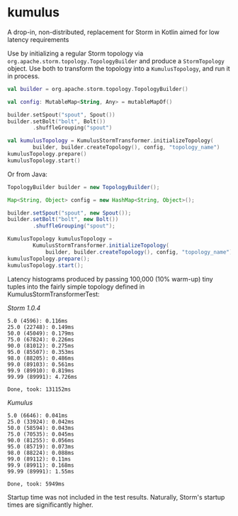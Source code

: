 # kumulus
A drop-in, non-distributed, replacement for Storm in Kotlin aimed for low latency requirements

Use by initializing a regular Storm topology via ```org.apache.storm.topology.TopologyBuilder``` and produce a ```StormTopology``` object. Use both to transform the topology into a `KumulusTopology`, and run it in process.

```kotlin
val builder = org.apache.storm.topology.TopologyBuilder()

val config: MutableMap<String, Any> = mutableMapOf()

builder.setSpout("spout", Spout())
builder.setBolt("bolt", Bolt())
        .shuffleGrouping("spout")

val kumulusTopology = KumulusStormTransformer.initializeTopology(
        builder, builder.createTopology(), config, "topology_name")
kumulusTopology.prepare()
kumulusTopology.start()
```

Or from Java:
```java
TopologyBuilder builder = new TopologyBuilder();

Map<String, Object> config = new HashMap<String, Object>();

builder.setSpout("spout", new Spout());
builder.setBolt("bolt", new Bolt())
        .shuffleGrouping("spout");

KumulusTopology kumulusTopology =
        KumulusStormTransformer.initializeTopology(
            builder, builder.createTopology(), config, "topology_name");
kumulusTopology.prepare();
kumulusTopology.start();
```

Latency histograms produced by passing 100,000 (10% warm-up) tiny tuples into the fairly simple topology defined in KumulusStormTransformerTest:

*Storm 1.0.4*
```
5.0 (4596): 0.116ms
25.0 (22748): 0.149ms
50.0 (45049): 0.179ms
75.0 (67824): 0.226ms
90.0 (81012): 0.275ms
95.0 (85507): 0.353ms
98.0 (88205): 0.486ms
99.0 (89103): 0.561ms
99.9 (89910): 0.819ms
99.99 (89991): 4.726ms

Done, took: 131152ms
```

*Kumulus*
```
5.0 (6646): 0.041ms
25.0 (33924): 0.042ms
50.0 (58594): 0.043ms
75.0 (70535): 0.045ms
90.0 (81255): 0.056ms
95.0 (85719): 0.073ms
98.0 (88224): 0.088ms
99.0 (89112): 0.11ms
99.9 (89911): 0.168ms
99.99 (89991): 1.55ms

Done, took: 5949ms
```

Startup time was not included in the test results. Naturally, Storm's startup times are significantly higher.